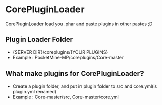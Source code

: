 # CorePluginLoader
CorePluginLoader load you .phar and paste plugins in other pastes ;D

## Plugin Loader Folder
- {SERVER DIR}/coreplugins/{YOUR PLUGINS}
- Example : PocketMine-MP/coreplugins/Core-master

## What make plugins for CorePluginLoader?
- Create a plugin folder, and put in plugin folder to src and core.yml(is plugin.yml renamed)
- Example : Core-master/src, Core-master/core.yml
